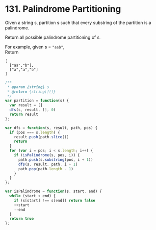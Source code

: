 # 131. Palindrome Partitioning

Given a string s, partition s such that every substring of the partition is a palindrome.

Return all possible palindrome partitioning of s.

For example, given s = `"aab"`,  
Return  
```
[
  ["aa","b"],
  ["a","a","b"]
]
```

```javascript
/**
 * @param {string} s
 * @return {string[][]}
 */
var partition = function(s) {
  var result = []
  dfs(s, result, [], 0)
  return result
};

var dfs = function(s, result, path, pos) {
  if (pos === s.length) {
    result.push(path.slice())
    return
  }
  for (var i = pos; i < s.length; i++) {
    if (isPalindrome(s, pos, i)) {
      path.push(s.substring(pos, i + 1))
      dfs(s, result, path, i + 1)
      path.pop(path.length - 1)
    }
  }
};

var isPalindrome = function(s, start, end) {
  while (start < end) {
    if (s[start] !== s[end]) return false
    ++start
    --end
  }
  return true
};
```
